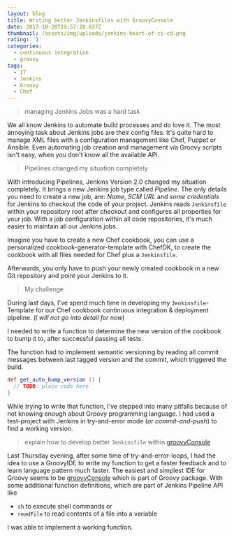 ```yaml
---
layout: blog
title: Writing better Jenkinsfiles with GroovyConsole
date: 2017-10-28T19:57:20.837Z
thumbnail: /assets/img/uploads/jenkins-heart-of-ci-cd.png
rating: '1'
categories:
  - continuous integration
  - groovy
tags:
  - IT
  - Jenkins
  - Groovy
  - Chef
---
```

> managing Jenkins Jobs was a hard task

We all know Jenkins to automate build processes and do love it. The most annoying task about Jenkins jobs are their config files. It's quite hard to manage XML files with a configuration management like Chef, Puppet or Ansible.
Even automating job creation and management via Groovy scripts isn't easy, when you don't know all the available API.

> Pipelines changed my situation completely

With introducing Pipelines, Jenkins Version 2.0 changed my situation completely. It brings a new Jenkins job type called *Pipeline*.
The only details you need to create a new job, are: *Name*, *SCM URL* and *some credentials* for Jenkins to checkout the code of your project.
Jenkins reads `Jenkinsfile` within your repository root after checkout and configures all properties for your job.
With a job configuration within all code repositories, it's much easier to maintain all our Jenkins jobs.

Imagine you have to create a new Chef cookbook, you can use a personalized cookbook-generator-template with ChefDK, to create the cookbook with all files needed for Chef plus a `Jenkinsfile`.

Afterwards, you only have to push your newly created cookbook in a new Git repository and point your Jenkins to it.

> My challenge

During last days, I've spend much time in developing my `Jenkinsfile`-Template for our Chef cookbook continuous integration & deployment pipeline. (*I will not go into detail for now*)

I needed to write a function to determine the new version of the cookbook to bump it to, after successful passing all tests.

The function had to implement semantic versioning by reading all commit messages between last tagged version and the commit, which triggered the build.

```groovy
def get_auto_bump_version () {
  // TODO: place code here
}
```

While trying to write that function, I've stepped into many pitfalls because of not knowing enough about Groovy programming language.
I had used a test-project with Jenkins in try-and-error mode
(*or commit-and-push*) to find a working version.

> explain how to develop better `Jenkinsfile` within [groovyConsole](http://groovy-lang.org/groovyconsole.html)

Last Thursday evening, after some time of try-and-error-loops, I had the idea to use a GroovyIDE to write my function to get a faster feedback and to learn language pattern much faster.
The easiest and simplest IDE for Groovy seems to be [groovyConsole](http://groovy-lang.org/groovyconsole.html) which is part of Groovy package. With some additional function definitions, which are part of Jenkins Pipeline API like
* `sh` to execute shell commands or
* `readFile` to read contents of a file into a variable

I was able to implement a working function.
